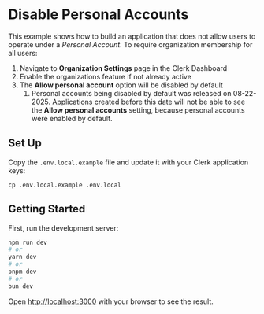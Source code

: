 # Disable Personal Accounts

This example shows how to build an application that does not allow users to operate under a _Personal Account_. To require organization membership for all users:
1. Navigate to **Organization Settings** page in the Clerk Dashboard
2. Enable the organizations feature if not already active
3. The **Allow personal account** option will be disabled by default
   1. Personal accounts being disabled by default was released on 08-22-2025. Applications created before this date will not be able to see the **Allow personal accounts** setting, because personal accounts were enabled by default.

## Set Up

Copy the `.env.local.example` file and update it with your Clerk application keys:

```
cp .env.local.example .env.local
```

## Getting Started

First, run the development server:

```bash
npm run dev
# or
yarn dev
# or
pnpm dev
# or
bun dev
```

Open [http://localhost:3000](http://localhost:3000) with your browser to see the result.
